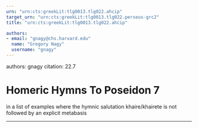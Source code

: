 ```yaml
---
urn: "urn:cts:greekLit:tlg0013.tlg022.ahcip"
target_urn: "urn:cts:greekLit:tlg0013.tlg022.perseus-grc2"
title: "urn:cts:greekLit:tlg0013.tlg022.ahcip"

authors:
- email: "gnagy@chs.harvard.edu"
  name: "Gregory Nagy"
  username: "gnagy"
---
```


authors: gnagy
citation: 22.7

# Homeric Hymns To Poseidon 7

<p>in a list of examples where the hymnic salutation khaire/khairete is not followed by an explicit metabasis</p>

---

